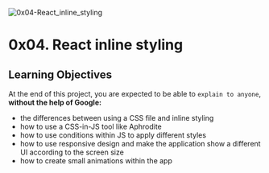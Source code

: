 ![0x04-React_inline_styling]()

# 0x04. React inline styling

## Learning Objectives

At the end of this project, you are expected to be able to `explain to anyone`, **without the help of Google:**

- the differences between using a CSS file and inline styling
- how to use a CSS-in-JS tool like Aphrodite
- how to use conditions within JS to apply different styles
- how to use responsive design and make the application show a different UI according to the screen size
- how to create small animations within the app
